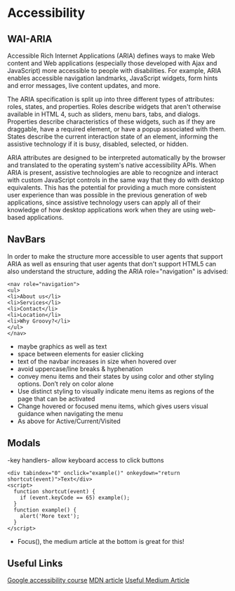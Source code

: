 # Accessibility

## WAI-ARIA

Accessible Rich Internet Applications (ARIA) defines ways to make Web content and Web applications (especially those developed with Ajax and JavaScript) more accessible to people with disabilities. For example, ARIA enables accessible navigation landmarks, JavaScript widgets, form hints and error messages, live content updates, and more.

The ARIA specification is split up into three different types of attributes: roles, states, and properties. Roles describe widgets that aren't otherwise available in HTML 4, such as sliders, menu bars, tabs, and dialogs. Properties describe characteristics of these widgets, such as if they are draggable, have a required element, or have a popup associated with them. States describe the current interaction state of an element, informing the assistive technology if it is busy, disabled, selected, or hidden.

ARIA attributes are designed to be interpreted automatically by the browser and translated to the operating system's native accessibility APIs. When ARIA is present, assistive technologies are able to recognize and interact with custom JavaScript controls in the same way that they do with desktop equivalents. This has the potential for providing a much more consistent user experience than was possible in the previous generation of web applications, since assistive technology users can apply all of their knowledge of how desktop applications work when they are using web-based applications.


## NavBars

In order to make the structure more accessible to user agents that support ARIA as well as ensuring that user agents that don't support HTML5 can also understand the structure, adding the ARIA role="navigation" is advised:
```
<nav role="navigation">
<ul>
<li>About us</li>
<li>Services</li>
<li>Contact</li>
<li>Location</li>
<li>Why Groovy?</li>
</ul>
</nav>
```


- maybe graphics as well as text
- space between elements for easier clicking
- text of the navbar increases in size when hovered over
- avoid uppercase/line breaks & hyphenation
- convey menu items and their states by using color and other styling options. Don’t rely on color alone
- Use distinct styling to visually indicate menu items as regions of the page that can be activated 
- Change hovered or focused menu items, which gives users visual guidance when navigating the menu
- As above for Active/Current/Visited

## Modals
-key handlers- allow keyboard access to click buttons

```
<div tabindex="0" onclick="example()" onkeydown="return shortcut(event)">Text</div>
<script>
  function shortcut(event) {
    if (event.keyCode == 65) example();
  }
  function example() {
    alert('More text');
  }
</script>
```

- Focus(), the medium article at the bottom is great for this! 



## Useful Links
[Google accessibility course](https://webaccessibility.withgoogle.com/course) 
[MDN article](https://developer.mozilla.org/en-US/docs/Web/Accessibility) 
[Useful Medium Article](https://medium.com/@matuzo/writing-javascript-with-accessibility-in-mind-a1f6a5f467b9)
